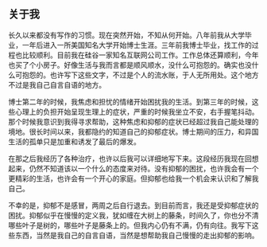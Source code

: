 ## 关于我

长久以来都没有写作的习惯。现在突然开始，不知从何开始。八年前我从大学毕业，一年后进入一所美国知名大学开始博士生涯。三年前我博士毕业，找工作的过程也比较顺利。目前我在硅谷一家知名互联网公司工作。工作总体还算顺利，今年也买了个小房子。好像生活与我而言都是顺风顺水，没什么可抱怨的。确实也没什么可抱怨的。也许写下这些文字，不过是个人的流水账，于人无所用处。这个地方不过是我自己自言自语的地方。

博士第二年的时候，我焦虑和担忧的情绪开始困扰我的生活。到第三年的时候，这些心理上的负担开始呈现生理上的症状，严重的时候我坐立不安，右手握笔抖动。那个时候我意识到我得寻求帮助，这种焦虑和抑郁的症状已经超过我自己能处理的境地。很长时间以来，我都隐约的知道自己的抑郁症状。博士期间的压力，和异国生活的孤单只是加重和诱发了最后的爆发。

在那之后我经历了各种治疗，也许以后我可以详细地写下来。这段经历我现在回想起来，仍然不知道该以一个什么的态度来对待。没有抑郁的困扰，也许我会有一个更精彩的生活，也许会有一个开心的家庭。但抑郁也给我一个机会来认识和了解我自己。

不幸的是，抑郁不是感冒，两周之后自行退去。到目前而言，我还是受抑郁症状的困扰。抑郁似乎在慢慢的定义我，犹如缠在大树上的藤条，时间久了，你也分不清哪些叶子是树的，哪些叶子是藤条上的。但我内心仍有不满，仍有向往。我写下这些东西，当然是我自己的自言自语，当然是想帮助我自己慢慢的走出抑郁的影响。
